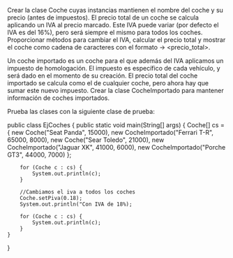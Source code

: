 Crear la clase Coche cuyas instancias mantienen el nombre del coche y su precio (antes de impuestos). El precio total de un coche se calcula aplicando un IVA al precio marcado. Este IVA puede variar (por defecto el IVA es del 16%), pero será siempre el mismo para todos los coches. Proporcionar métodos para cambiar el IVA, calcular el precio total y mostrar el coche como cadena de caracteres con el formato <nombre> -> <precio_total>.

Un coche importado es un coche para el que además del IVA aplicamos un impuesto de homologación. El impuesto es específico de cada vehículo, y será dado en el momento de su creación. El precio total del coche importado se calcula como el de cualquier coche, pero ahora hay que sumar este nuevo impuesto. Crear la clase CocheImportado para mantener información de coches importados.

Prueba las clases con la siguiente clase de prueba:

public class EjCoches {
    public static void main(String[] args) {
        Coche[] cs = {
            new Coche("Seat Panda", 15000),
            new CocheImportado("Ferrari T-R", 65000, 8000),
            new Coche("Sear Toledo", 21000),
            new CocheImportado("Jaguar XK", 41000, 6000),
            new CocheImportado("Porche GT3", 44000, 7000)
        };

        for (Coche c : cs) {
            System.out.println(c);
        }

        //Cambiamos el iva a todos los coches
        Coche.setPiva(0.18);
        System.out.println("Con IVA de 18%);

        for (Coche c : cs) {
            System.out.println(c);
        }
    }
}